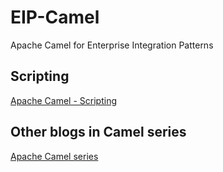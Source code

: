 # EIP-Camel
Apache Camel for Enterprise Integration Patterns

## Scripting

[Apache Camel - Scripting](http://tiven.wang/articles/camel-script/)

## Other blogs in Camel series 

[Apache Camel series](http://tiven.wang/series/camel/)
